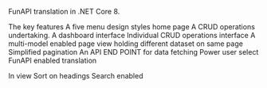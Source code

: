 FunAPI translation in .NET Core 8.

The key features
A five menu design styles home page
A CRUD operations undertaking.
A dashboard interface
Individual CRUD operations interface
A multi-model enabled page view holding different dataset on same page
Simplified pagination
An API END POINT for data fetching
Power user select FunAPI enabled translation  
 
In view 
Sort on headings
Search enabled
